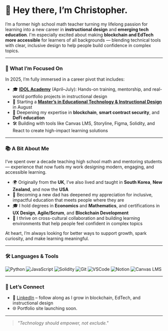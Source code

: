 # 👋 Hey there, I’m Christopher.

I’m a former high school math teacher turning my lifelong passion for learning into a new career in **instructional design** and **emerging tech education**. I'm especially excited about making **blockchain and EdTech more accessible** for learners of all backgrounds — blending technical tools with clear, inclusive design to help people build confidence in complex topics.

---

### 🎯 What I’m Focused On

In 2025, I’m fully immersed in a career pivot that includes:

- 🎓 [**IDOL Academy**](https://www.idolcourses.com/academy) (April–July): Hands-on training, mentorship, and real-world portfolio projects in instructional design  
- 🧠 Starting a [**Master’s in Educational Technology & Instructional Design**](https://www.wgu.edu/online-teaching-degrees/education-technology-instructional-design-masters.html) in August  
- 🔐 Deepening my expertise in **blockchain**, **smart contract security**, and **DeFi education**  
- 🛠️ Building with tools like Canvas LMS, Storyline, Figma, Solidity, and React to create high-impact learning solutions  

---

### 📚 A Bit About Me

I’ve spent over a decade teaching high school math and mentoring students — experience that now fuels my work designing modern, engaging, and accessible learning.

- 🌍 Originally from the **UK**, I’ve also lived and taught in **South Korea**, **New Zealand**, and now the **USA**  
- 👶 Becoming a new dad has deepened my appreciation for inclusive, impactful education that meets people where they are  
- 🎓 I hold degrees in **Economics** and **Mathematics**, and certifications in **UX Design**, **Agile/Scrum**, and **Blockchain Development**  
- 🤝 I thrive on cross-cultural collaboration and building learning environments that help people feel confident in complex topics  

At heart, I’m always looking for better ways to support growth, spark curiosity, and make learning meaningful.



---

### 🛠️ Languages & Tools

![Python](https://img.shields.io/badge/Python-3776AB?style=for-the-badge&logo=python&logoColor=white)
![JavaScript](https://img.shields.io/badge/JavaScript-F7DF1E?style=for-the-badge&logo=javascript&logoColor=black)
![Solidity](https://img.shields.io/badge/Solidity-363636?style=for-the-badge&logo=solidity&logoColor=white)
![Git](https://img.shields.io/badge/Git-F05032?style=for-the-badge&logo=git&logoColor=white)
![VSCode](https://img.shields.io/badge/VS%20Code-007ACC?style=for-the-badge&logo=visual-studio-code&logoColor=white)
![Notion](https://img.shields.io/badge/Notion-000000?style=for-the-badge&logo=notion&logoColor=white)
![Canvas LMS](https://img.shields.io/badge/Canvas%20LMS-EA2B2E?style=for-the-badge)

---

### 🤝 Let’s Connect

- 🧾 [LinkedIn](https://www.linkedin.com/in/christopher-d-welch) – follow along as I grow in blockchain, EdTech, and instructional design  
- 🌐 Portfolio site launching soon.

---

> _"Technology should empower, not exclude."_
